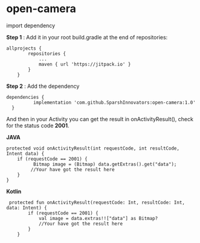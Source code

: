 # open-camera

import dependency

**Step 1** : Add it in your root build.gradle at the end of repositories:
```
allprojects {
		repositories {
			...
			maven { url 'https://jitpack.io' }
		}
	}
```
  
 **Step 2** : Add the dependency
  ```
  dependencies {
	        implementation 'com.github.SparshInnovators:open-camera:1.0'
	}
```


And then in your Activity you can get the result in onActivityResult(), check for the status code **2001**.

**JAVA**
```
protected void onActivityResult(int requestCode, int resultCode, Intent data) {
    if (requestCode == 2001) {
    	  Bitmap image = (Bitmap) data.getExtras().get("data");
         //Your have got the result here
    }
}
```
**Kotlin**

```
 protected fun onActivityResult(requestCode: Int, resultCode: Int, data: Intent) {
        if (requestCode == 2001) {
            val image = data.extras!!["data"] as Bitmap?
            //Your have got the result here
        }
    }
```
    
